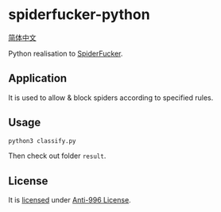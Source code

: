 # spiderfucker-python

[简体中文](https://github.com/Kinetix-Lee/spiderfucker-python/blob/master/README.zh.md)

Python realisation to [SpiderFucker](https://github.com/FastGitORG/SpiderFucker/).

## Application

It is used to allow & block spiders according to specified rules. 

## Usage

```bash
python3 classify.py
```

Then check out folder `result`. 

## License

It is [licensed](https://github.com/Kinetix-Lee/spiderfucker-python/blob/master/LICENSE) under [Anti-996 License](https://github.com/kattgu7/Anti-996-License). 
